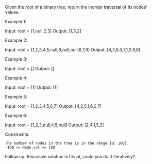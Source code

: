 Given the root of a binary tree, return the inorder traversal of its nodes' values.

 

Example 1:

Input: root = [1,null,2,3]
Output: [1,3,2]


Example 2:

Input: root = [1,2,3,4,5,null,8,null,null,6,7,9]
Output: [4,2,6,5,7,1,3,9,8]


Example 3:

Input: root = []
Output: []

Example 4:

Input: root = [1]
Output: [1]


Example 5:

Input: root = [1,2,3,4,5,6,7]
Output: [4,2,5,1,6,3,7]

Example 6:

Input: root = [1,2,3,null,4,5,null]
Output: [2,4,1,5,3]


 

Constraints:

    The number of nodes in the tree is in the range [0, 100].
    -100 <= Node.val <= 100

 
Follow up: Recursive solution is trivial, could you do it iteratively?